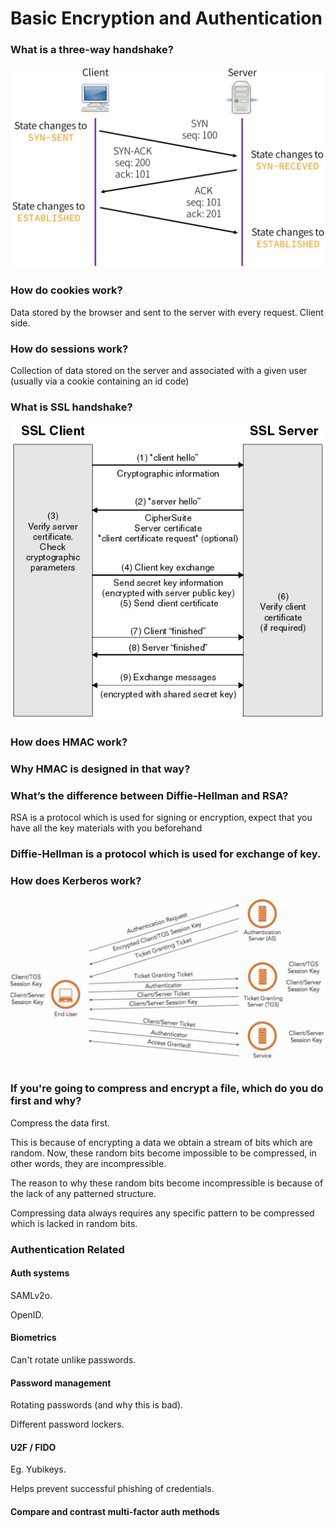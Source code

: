 # Basic Encryption and Authentication

### What is a three-way handshake? 

![3wayhandshake](../media/3wayhandshake.png)

### How do cookies work?

Data stored by the browser and sent to the server with every request.  Client side.

### How do sessions work?

Collection of data stored on the server and associated with a given user (usually via a cookie containing an id code) 

### What is SSL handshake?

![SSLhandshake](../media/SSLhandshake.jpg)

### How does HMAC work? 

### Why HMAC is designed in that way? 

### What’s the difference between Diffie-Hellman and RSA? 

RSA is a protocol which is used for signing or encryption, expect that you have all the key materials with you beforehand 

### Diffie-Hellman is a protocol which is used for exchange of key. 

### How does Kerberos work? 

![Kerberos](../media/kerberos.png)

### If you're going to compress and encrypt a file, which do you do first and why? 

Compress the data first. 

This is because of encrypting a data we obtain a stream of bits which are random. Now, these random bits become impossible to be compressed, in other words, they are incompressible. 

The reason to why these random bits become incompressible is because of the lack of any patterned structure. 

Compressing data always requires any specific pattern to be compressed which is lacked in random bits. 

### Authentication Related

#### Auth systems 

SAMLv2o.

OpenID.

#### Biometrics

Can't rotate unlike passwords.

#### Password management

Rotating passwords (and why this is bad). 

Different password lockers. 

#### U2F / FIDO

Eg. Yubikeys.

Helps prevent successful phishing of credentials.

#### Compare and contrast multi-factor auth methods